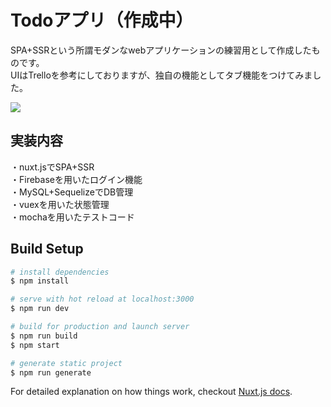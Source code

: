 # Todoアプリ（作成中）
SPA+SSRという所謂モダンなwebアプリケーションの練習用として作成したものです。  
UIはTrelloを参考にしておりますが、独自の機能としてタブ機能をつけてみました。  

![](https://j.gifs.com/MwQE6R.gif)

## 実装内容
・nuxt.jsでSPA+SSR  
・Firebaseを用いたログイン機能  
・MySQL+SequelizeでDB管理  
・vuexを用いた状態管理  
・mochaを用いたテストコード  

## Build Setup

``` bash
# install dependencies
$ npm install

# serve with hot reload at localhost:3000
$ npm run dev

# build for production and launch server
$ npm run build
$ npm start

# generate static project
$ npm run generate
```

For detailed explanation on how things work, checkout [Nuxt.js docs](https://nuxtjs.org).
